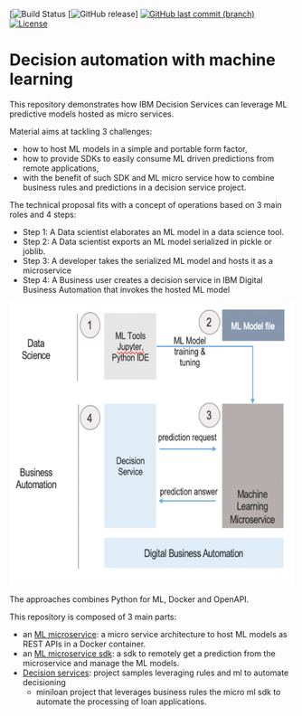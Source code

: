 [![Build Status](https://travis-ci.org/ODMDev/decisions-on-ml.svg?branch=master)
[![GitHub release](https://img.shields.io/github/release/ODMDev/decisions-on-ml.svg)]
[![GitHub last commit (branch)](https://img.shields.io/github/last-commit/ODMDev/odm-ondocker/dev.svg)](https://github.com/ODMDev/odm-ondocker)
[![License](https://img.shields.io/badge/License-Apache%202.0-blue.svg)](https://opensource.org/licenses/Apache-2.0)


# Decision automation with machine learning

This repository demonstrates how IBM Decision Services can leverage ML predictive models hosted as micro services.

Material aims at tackling 3 challenges:
- how to host ML models in a simple and portable form factor,
- how to provide SDKs to easily consume ML driven predictions from remote applications,
- with the benefit of such SDK and ML micro service how to combine business rules and predictions in a decision service project.

The technical proposal fits with a concept of operations based on 3 main roles and 4 steps:
 - Step 1: A Data scientist elaborates an ML model in a data science tool.
 - Step 2: A Data scientist exports an ML model serialized in pickle or joblib.
 - Step 3: A developer takes the serialized ML model and hosts it as a microservice
 - Step 4: A Business user creates a decision service in IBM Digital Business Automation that invokes the hosted ML model

 <img src="docs/images/e2e-decision-management.png" alt="e2e-decision-management.png" width="600" height="500">

The approaches combines Python for ML, Docker and OpenAPI.

This repository is composed of 3 main parts:
- an [ML microservice](ml-service/README.md): a micro service architecture to host ML models as REST APIs in a Docker container.
- an [ML microservice sdk](ml-service-sdk/README.md): a sdk to remotely get a prediction from the microservice and manage the ML models.
- [Decision services](decision-services/README.md): project samples leveraging rules and ml to automate decisioning
   - miniloan project that leverages business rules the micro ml sdk to automate the processing of loan applications.
